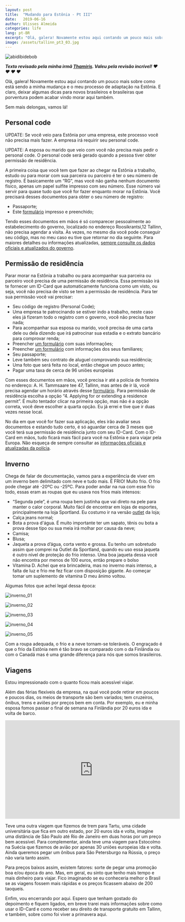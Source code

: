 ```yaml
---
layout: post
title:  "Mudando para Estônia - Pt III"
date:   2019-06-16
author: Ulisses Almeida
categories: life
lang: pt-BR
excerpt: "Olá, galera! Novamente estou aqui contando um pouco mais sobre como está sendo a minha mudança e o meu processo de adaptação na Estônia. E claro, deixar algumas dicas para novos brasileiros e brasileiras que porventura podem acabar vindo morar aqui também."
image: /assets/tallinn_pt3_03.jpg
---
```


![abidibidebob](/assets/tallinn_pt3_03.jpg)

__*Texto revisado pela minha irmã [Thamiris](https://twitter.com/missdracaryz). Valeu pela revisão incrível! ❤️ ❤️ ❤️ ❤️*__

Olá, galera! Novamente estou aqui contando um pouco mais sobre como está sendo a minha mudança e o meu processo de adaptação na Estônia. E claro, deixar algumas dicas para novos brasileiros e brasileiras que porventura podem acabar vindo morar aqui também.

Sem mais delongas, vamos lá!

## Personal code

UPDATE: Se você veio para Estônia por uma empresa, este processo você não precisa
mais fazer. A empresa irá requirir seu personal code.

UPDATE: A esposa ou marido que veio com você não precisa mais pedir o personal code. O
personal code será gerado quando a pessoa tiver obter permissão de residência.

A primeira coisa que você tem que fazer ao chegar na Estônia a trabalho, estudo ou para morar com sua parceira ou parceiro é ter o seu número de registro. É basicamente um “RG”, mas você não ganha nenhum documento físico, apenas um papel sulfite impresso com seu número. Esse número vai servir para quase tudo que você for fazer enquanto morar na Estônia. Você precisará desses documentos para obter o seu número de registro:

* Passaporte;
* Este [formulário](https://www.riigiteataja.ee/aktilisa/1100/6201/5004/Lisa_Taotlus%20isikukoodi%20saamiseks%202015%20lisa%201.pdf) impresso e preenchido;

Tendo esses documentos em mãos é só comparecer pessoalmente ao estabelecimento do governo, localizado no endereço Roosikrantsi,12 Tallinn, não precisa agendar a visita. Às vezes, no mesmo dia você pode conseguir seu código, mas no meu caso eu tive que retornar no dia seguinte.
Para maiores detalhes ou informações atualizadas, [sempre consulte os dados oficiais e atualizados do governo](https://www.workinestonia.com/coming-to-estonia/personal-id-code/).

## Permissão de residência

Parar morar na Estônia a trabalho ou para acompanhar sua parceira ou parceiro você precisa de uma permissão de residência. Essa permissão irá te fornecer um ID-Card que automaticamente funciona como um visto, ou seja, você não precisa de visto se tem a permissão de residência. Para ter sua permissão você vai precisar:

* Seu código de registro (Personal Code);
* Uma empresa te patrocinando se estiver indo a trabalho, neste caso eles já fizeram todo o registro com o governo, você não precisa fazer nada;
* Para acompanhar sua esposa ou marido, você precisa de uma carta dele ou dela dizendo que irá patrocinar sua estadia e o extrato bancário para comprovar renda;
* Preencher [um formulário](https://www2.politsei.ee/dotAsset/813688.pdf) com suas informações;
* Preencher [um formulário](https://www2.politsei.ee/dotAsset/527909.pdf) com informações dos seus familiares;
* Seu passaporte;
* Leve também seu contrato de aluguel comprovando sua residência;
* Uma foto que será feita no local, então chegue um pouco antes;
* Pagar uma taxa de cerca de 96 uniões europeias

Com esses documentos em mãos, você precisa ir até a polícia de fronteira no endereço: A. H. Tammsaare tee 47, Tallinn, mas antes de ir lá, você precisa agendar um horário através desse [formulário](https://broneering.politsei.ee/MakeReservation/SelectService). Para permissão de residência escolha a opção “4. Applying for or extending a residence permit”. É muito tentador clicar na primeira opção, mas não é a opção correta, você deve escolher a quarta opção. Eu já errei e tive que ir duas vezes nesse local.

No dia em que você for fazer sua aplicação, eles irão avaliar seus documentos e estando tudo certo, é só aguardar cerca de 3 meses que você terá sua permissão de residência junto com seu ID-Card. Com o ID-Card em mãos, tudo ficará mais fácil para você na Estônia e para viajar pela Europa. Não esqueça de sempre consultar as [informações oficiais e atualizadas da polícia](https://www2.politsei.ee/en/teenused/residence-permit/tahtajaline-elamisluba/).

## Inverno

Chega de falar de documentação, vamos para a experiência de viver em um inverno bem delimitado com neve e tudo mais. É FRIO! Muito frio. O frio pode chegar até -20ºC ou -25ºC. Para poder andar na rua com esse frio todo, essas eram as roupas que eu usava nos frios mais intensos:

* “Segunda pele”, é uma roupa bem justinha que vai direto na pele para manter o calor corporal. Muito fácil de encontrar em lojas de esportes, principalmente na loja Sportland. Eu costumo ir na versão [outlet](https://goo.gl/maps/iApZhZgUpm3f8CdY7) da loja;
* Calça jeans normal;
* Bota a prova d'água. É muito importante ter um sapato, tênis ou bota a prova desse tipo ou sua meia irá molhar por causa da neve;
* Camisa;
* Blusa;
* Jaqueta a prova d’água, corta vento e grossa. Eu tenho um sobretudo assim que comprei na Outlet da Sportland, quando eu uso essa jaqueta é outro nível de proteção do frio intenso. Uma boa jaqueta dessa você não encontra por menos de 100 euros, então prepare o bolso
* Vitamina D. Achei que era brincadeira, mas no inverno mais intenso, a falta de luz e frio me fez ficar com disposição gigante. Ao começar tomar um suplemento de vitamina D meu ânimo voltou.

Algumas fotos que achei legal dessa época:

![inverno_01](/assets/tallinn_pt3_02.jpg)

![inverno_02](/assets/tallinn_pt3_04.jpg)

![inverno_03](/assets/tallinn_pt3_05.jpg)

![inverno_04](/assets/tallinn_pt3_06.jpg)

![inverno_05](/assets/tallinn_pt3_07.jpg)

Com a roupa adequada, o frio e a neve tornam-se toleráveis. O engraçado é que o frio da Estônia nem é tão bravo se comparado com o da Finlândia ou com o Canadá mas é uma grande diferença para nós que somos brasileiros.

## Viagens

Estou impressionado com o quanto ficou mais acessível viajar.

Além das férias flexíveis da empresa, na qual você pode retirar em poucos e poucos dias, os meios de transporte são bem variados; tem cruzeiros, ônibus, trens e aviões por preços bem em conta. Por exemplo, eu e minha esposa fomos passar o final de semana na Finlândia por 20 euros ida e volta de barco.

<iframe width="560" height="315" src="https://www.youtube.com/embed/5dvApiggAos" frameborder="0" allow="accelerometer; autoplay; encrypted-media; gyroscope; picture-in-picture" allowfullscreen></iframe>

Teve uma outra viagem que fizemos de trem para Tartu, uma cidade universitária que fica em outro estado, por 20 euros ida e volta, imagine uma distância de São Paulo até Rio de Janeiro em duas horas por um preço bem acessível. Para complementar, ainda teve uma viagem para Estocolmo na Suécia que fizemos de avião por apenas 30 uniões europeias ida e volta. Ainda queremos pegar um ônibus para São Petersburgo na Rússia, o preço não varia tanto assim.

Para preços baixos assim, existem fatores: sorte de pegar uma promoção boa e/ou época do ano. Mas, em geral, eu sinto que tenho mais tempo e mais dinheiro para viajar. Fico imaginando se eu conheceria melhor o Brasil se as viagens fossem mais rápidas e os preços ficassem abaixo de 200 taoqueis.

Enfim, vou encerrando por aqui. Espero que tenham gostado do depoimento e fiquem ligados, em breve trarei mais informações sobre como usar o ID-Card e como receber seu direito de transporte gratuito em Tallinn, e também, sobre como foi viver a primavera aqui.
